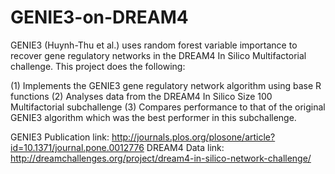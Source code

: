 # GENIE3-on-DREAM4
GENIE3 (Huynh-Thu et al.) uses random forest variable importance to recover gene regulatory networks in the DREAM4 In Silico Multifactorial challenge. This project does the following:

(1) Implements the GENIE3 gene regulatory network algorithm using base R functions
(2) Analyses data from the DREAM4 In Silico Size 100 Multifactorial subchallenge
(3) Compares performance to that of the original GENIE3 algorithm which was the best performer in this subchallenge.

GENIE3 Publication link: http://journals.plos.org/plosone/article?id=10.1371/journal.pone.0012776
DREAM4 Data link: http://dreamchallenges.org/project/dream4-in-silico-network-challenge/
